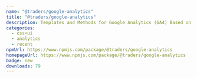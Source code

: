 ```yaml
---
name: "@traders/google-analytics"
title: "@traders/google-analytics"
description: Templates and Methods for Google Analytics (GA4) Based on Astro.build
categories:
  - css+ui
  - analytics
  - recent
npmUrl: https://www.npmjs.com/package/@traders/google-analytics
homepageUrl: https://www.npmjs.com/package/@traders/google-analytics
badge: new
downloads: 79
---
```

